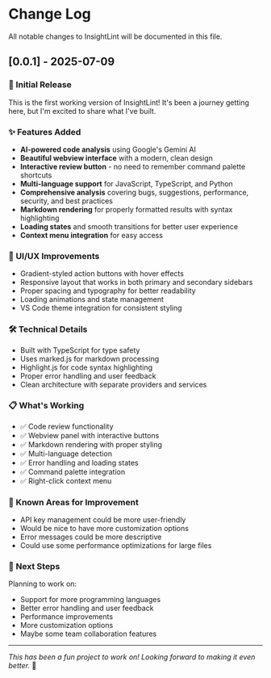 # Change Log

All notable changes to InsightLint will be documented in this file.

## [0.0.1] - 2025-07-09

### 🎉 Initial Release

This is the first working version of InsightLint! It's been a journey getting here, but I'm excited to share what I've built.

### ✨ Features Added

- **AI-powered code analysis** using Google's Gemini AI
- **Beautiful webview interface** with a modern, clean design
- **Interactive review button** - no need to remember command palette shortcuts
- **Multi-language support** for JavaScript, TypeScript, and Python
- **Comprehensive analysis** covering bugs, suggestions, performance, security, and best practices
- **Markdown rendering** for properly formatted results with syntax highlighting
- **Loading states** and smooth transitions for better user experience
- **Context menu integration** for easy access

### 🎨 UI/UX Improvements

- Gradient-styled action buttons with hover effects
- Responsive layout that works in both primary and secondary sidebars
- Proper spacing and typography for better readability
- Loading animations and state management
- VS Code theme integration for consistent styling

### 🛠️ Technical Details

- Built with TypeScript for type safety
- Uses marked.js for markdown processing
- Highlight.js for code syntax highlighting
- Proper error handling and user feedback
- Clean architecture with separate providers and services

### 📋 What's Working

- ✅ Code review functionality
- ✅ Webview panel with interactive buttons
- ✅ Markdown rendering with proper styling
- ✅ Multi-language detection
- ✅ Error handling and loading states
- ✅ Command palette integration
- ✅ Right-click context menu

### 🔄 Known Areas for Improvement

- API key management could be more user-friendly
- Would be nice to have more customization options
- Error messages could be more descriptive
- Could use some performance optimizations for large files

### 🚀 Next Steps

Planning to work on:

- Support for more programming languages
- Better error handling and user feedback
- Performance improvements
- More customization options
- Maybe some team collaboration features

---

_This has been a fun project to work on! Looking forward to making it even better._ 🚀
